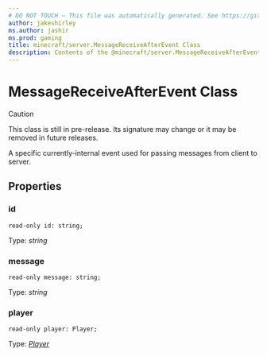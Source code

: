 ```yaml
---
# DO NOT TOUCH — This file was automatically generated. See https://github.com/mojang/minecraftapidocsgenerator to modify descriptions, examples, etc.
author: jakeshirley
ms.author: jashir
ms.prod: gaming
title: minecraft/server.MessageReceiveAfterEvent Class
description: Contents of the @minecraft/server.MessageReceiveAfterEvent class.
---
```

# MessageReceiveAfterEvent Class

> [!CAUTION]
> This class is still in pre-release.  Its signature may change or it may be removed in future releases.

A specific currently-internal event used for passing messages from client to server.

## Properties

### **id**
`read-only id: string;`

Type: *string*

### **message**
`read-only message: string;`

Type: *string*

### **player**
`read-only player: Player;`

Type: [*Player*](Player.md)
